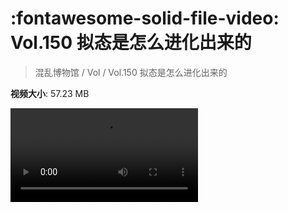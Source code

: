 # :fontawesome-solid-file-video: Vol.150 拟态是怎么进化出来的

> 混乱博物馆 / Vol / Vol.150 拟态是怎么进化出来的

**视频大小**: 57.23 MB

<div class="video"><video src="https://file.hsyhx.top/archive/混乱博物馆/Vol/150.mp4" controls preload>🤔 您的浏览器不支持 video 标签</video></div>